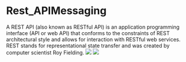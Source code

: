 # Rest_APIMessaging
A REST API (also known as RESTful API) is an application programming interface (API or web API) that conforms to the constraints of REST architectural style and allows for interaction with RESTful web services. REST stands for representational state transfer and was created by computer scientist Roy Fielding.
![](../../AppData/Local/Temp/download.jpg)
![](../../AppData/Local/Temp/images.png)
